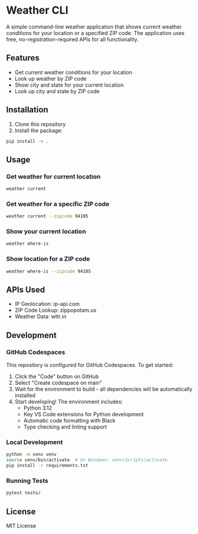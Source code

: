 # Weather CLI

A simple command-line weather application that shows current weather conditions for your location or a specified ZIP code. The application uses free, no-registration-required APIs for all functionality.

## Features

- Get current weather conditions for your location
- Look up weather by ZIP code
- Show city and state for your current location
- Look up city and state by ZIP code

## Installation

1. Clone this repository
2. Install the package:
```bash
pip install -e .
```

## Usage

### Get weather for current location
```bash
weather current
```

### Get weather for a specific ZIP code
```bash
weather current --zipcode 94105
```

### Show your current location
```bash
weather where-is
```

### Show location for a ZIP code
```bash
weather where-is --zipcode 94105
```

## APIs Used

- IP Geolocation: ip-api.com
- ZIP Code Lookup: zippopotam.us
- Weather Data: wttr.in

## Development

### GitHub Codespaces
This repository is configured for GitHub Codespaces. To get started:
1. Click the "Code" button on GitHub
2. Select "Create codespace on main"
3. Wait for the environment to build - all dependencies will be automatically installed
4. Start developing! The environment includes:
   - Python 3.12
   - Key VS Code extensions for Python development
   - Automatic code formatting with Black
   - Type checking and linting support

### Local Development
```bash
python -m venv venv
source venv/bin/activate  # On Windows: venv\Scripts\activate
pip install -r requirements.txt
```

### Running Tests
```bash
pytest tests/
```

## License

MIT License